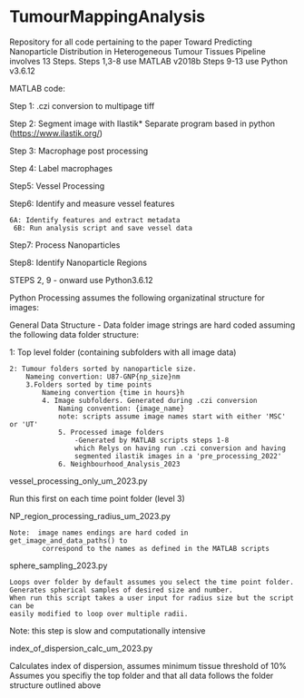 # TumourMappingAnalysis
Repository for all code pertaining to the paper Toward Predicting Nanoparticle Distribution in Heterogeneous Tumour Tissues
Pipeline involves 13 Steps. Steps 1,3-8 use MATLAB v2018b Steps 9-13 use Python v3.6.12


MATLAB code: 

 Step 1: .czi conversion to multipage tiff

 Step 2: Segment image with Ilastik* Separate program based in python (https://www.ilastik.org/)

 Step 3: Macrophage post processing

 Step 4: Label macrophages

 Step5: Vessel Processing
 
 Step6: Identify and measure vessel features

 	6A: Identify features and extract metadata
     6B: Run analysis script and save vessel data    
 Step7: Process Nanoparticles
 
 Step8: Identify Nanoparticle Regions



STEPS 2, 9 - onward use Python3.6.12

Python Processing assumes the following organizatinal structure for images:

General Data Structure - Data folder image strings are hard coded assuming the 
following data folder structure:

1: Top level folder (containing subfolders with all image data)

    2: Tumour folders sorted by nanoparticle size. 
        Nameing convertion: U87-GNP{np_size}nm
        3.Folders sorted by time points
            Nameing convertion {time in hours}h
            4. Image subfolders. Generated during .czi conversion
                Naming convention: {image_name}
                note: scripts assume image names start with either 'MSC' or 'UT'
                5. Processed image folders
                    -Generated by MATLAB scripts steps 1-8
                    which Relys on having run .czi conversion and having 
                    segmented ilastik images in a 'pre_processing_2022'
                6. Neighbourhood_Analysis_2023
                    



vessel_processing_only_um_2023.py

Run this first on each time point folder (level 3)

NP_region_processing_radius_um_2023.py 

    Note:  image names endings are hard coded in get_image_and_data_paths() to 
            correspond to the names as defined in the MATLAB scripts


sphere_sampling_2023.py 

    Loops over folder by default assumes you select the time point folder. 
    Generates spherical samples of desired size and number.
    When run this script takes a user input for radius size but the script can be 
    easily modified to loop over multiple radii. 
   
   Note: this step is slow and computationally intensive

index_of_dispersion_calc_um_2023.py

   Calculates index of dispersion, assumes minimum tissue threshold of 10% 
   Assumes you specifiy the top folder and that all data follows the folder structure
   outlined above


